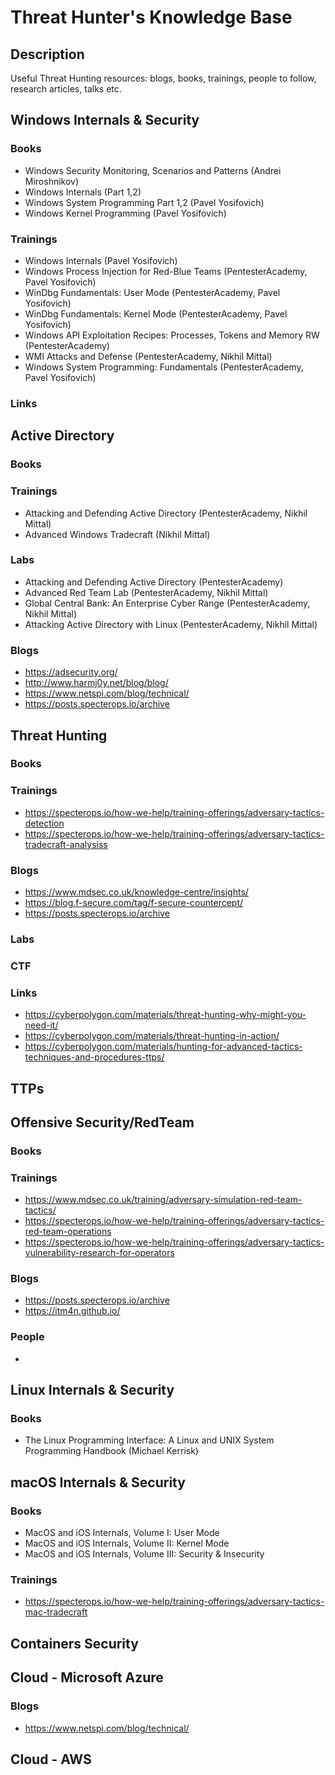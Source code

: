 # Threat Hunter's Knowledge Base

## Description
Useful Threat Hunting resources: blogs, books, trainings, people to follow, research articles, talks etc.

## Windows Internals & Security

### Books
- Windows Security Monitoring, Scenarios and Patterns (Andrei Miroshnikov)
- Windows Internals (Part 1,2)
- Windows System Programming Part 1,2 (Pavel Yosifovich)
- Windows Kernel Programming (Pavel Yosifovich)

### Trainings
- Windows Internals (Pavel Yosifovich)
- Windows Process Injection for Red-Blue Teams (PentesterAcademy, Pavel Yosifovich)
- WinDbg Fundamentals: User Mode (PentesterAcademy, Pavel Yosifovich)
- WinDbg Fundamentals: Kernel Mode (PentesterAcademy, Pavel Yosifovich)
- Windows API Exploitation Recipes: Processes, Tokens and Memory RW (PentesterAcademy)
- WMI Attacks and Defense (PentesterAcademy, Nikhil Mittal)
- Windows System Programming: Fundamentals (PentesterAcademy, Pavel Yosifovich)

### Links

## Active Directory

### Books

### Trainings
- Attacking and Defending Active Directory (PentesterAcademy, Nikhil Mittal)
- Advanced Windows Tradecraft (Nikhil Mittal)

### Labs
- Attacking and Defending Active Directory (PentesterAcademy)
- Advanced Red Team Lab (PentesterAcademy, Nikhil Mittal)
- Global Central Bank: An Enterprise Cyber Range (PentesterAcademy, Nikhil Mittal)
- Attacking Active Directory with Linux (PentesterAcademy, Nikhil Mittal)

### Blogs
- https://adsecurity.org/
- http://www.harmj0y.net/blog/blog/
- https://www.netspi.com/blog/technical/
- https://posts.specterops.io/archive

## Threat Hunting

### Books

### Trainings
- https://specterops.io/how-we-help/training-offerings/adversary-tactics-detection
- https://specterops.io/how-we-help/training-offerings/adversary-tactics-tradecraft-analysiss

### Blogs
- https://www.mdsec.co.uk/knowledge-centre/insights/
- https://blog.f-secure.com/tag/f-secure-countercept/
- https://posts.specterops.io/archive

### Labs

### CTF

### Links
- https://cyberpolygon.com/materials/threat-hunting-why-might-you-need-it/
- https://cyberpolygon.com/materials/threat-hunting-in-action/
- https://cyberpolygon.com/materials/hunting-for-advanced-tactics-techniques-and-procedures-ttps/

## TTPs

## Offensive Security/RedTeam

### Books

### Trainings
- https://www.mdsec.co.uk/training/adversary-simulation-red-team-tactics/
- https://specterops.io/how-we-help/training-offerings/adversary-tactics-red-team-operations
- https://specterops.io/how-we-help/training-offerings/adversary-tactics-vulnerability-research-for-operators

### Blogs
- https://posts.specterops.io/archive
- https://itm4n.github.io/

### People
- 

## Linux Internals & Security

### Books
- The Linux Programming Interface: A Linux and UNIX System Programming Handbook (Michael Kerrisk)

## macOS Internals & Security

### Books
- MacOS and iOS Internals, Volume I: User Mode
- MacOS and iOS Internals, Volume II: Kernel Mode
- MacOS and iOS Internals, Volume III: Security & Insecurity

### Trainings
- https://specterops.io/how-we-help/training-offerings/adversary-tactics-mac-tradecraft

## Containers Security

## Cloud - Microsoft Azure

### Blogs
- https://www.netspi.com/blog/technical/

## Cloud - AWS
